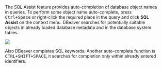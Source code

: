 The SQL Assist feature provides auto-completion of database object names in queries. 
To perform some object name auto-complete, press <kbd>Ctrl+Space</kbd> or right-click the required place in the query and click **SQL Assist** on the context menu. DBeaver searches for potentially suitable objects in already loaded database metadata and in the database system tables. 

<img src="https://www.dropbox.com/s/p0pzgztwp4w9ivv/SQL%20Assist.png?raw=1"/>

Also DBeaver completes SQL keywords. Another auto-complete function is <kbd>CTRL+SHIFT+SPACE</kbd>, it searches for completion only within already entered identifiers.  
